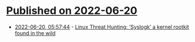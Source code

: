# [Published on 2022-06-20](index.md)

* [2022-06-20, 05:57:44](https://news.ycombinator.com/item?id=31806778) - [Linux Threat Hunting: ‘Syslogk’ a kernel rootkit found in the wild](https://decoded.avast.io/davidalvarez/linux-threat-hunting-syslogk-a-kernel-rootkit-found-under-development-in-the-wild/)

